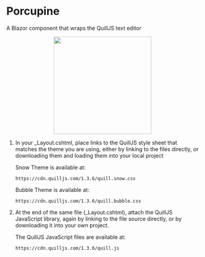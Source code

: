 # Porcupine
 A Blazor component that wraps the QuillJS text editor

 <p align="center">
	<img width="256" height="256" src="https://user-images.githubusercontent.com/9713177/217947860-3e629e3e-67c0-4478-9570-94948932bd1c.png" />
 </p>

<p>
<ol>
<li>
In your _Layout.cshtml, place links to the QuillJS style sheet that matches the theme you are using, either by linking to the files directly, or downloading them and loading them into your local project

Snow Theme is available at:

	https://cdn.quilljs.com/1.3.6/quill.snow.css
	
Bubble Theme is available at:

	https://cdn.quilljs.com/1.3.6/quill.bubble.css
</li>
<li>
At the end of the same file (_Layout.cshtml), attach the QuillJS JavaScript library, again by linking to the file source directly, or by downloading it into your own project.
	
The QuillJS JavaScript files are available at:
	
	https://cdn.quilljs.com/1.3.6/quill.js
	
</li>
</ol>
</p>
